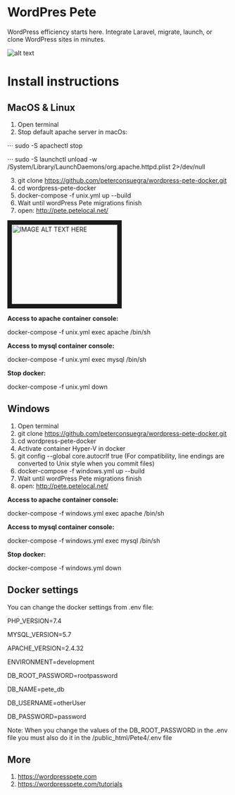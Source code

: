 # WordPres Pete

WordPress efficiency starts here. Integrate Laravel, migrate, launch, or clone WordPress sites in minutes.

![alt text](https://raw.githubusercontent.com/peterconsuegra/wordpress-pete-docker/master/apache/petelogo.png "WordPress Pete Logo")

# Install instructions

## MacOS & Linux

1. Open terminal
2. Stop default apache server in macOs:

⋅⋅⋅ sudo -S apachectl stop

⋅⋅⋅ sudo -S launchctl unload -w /System/Library/LaunchDaemons/org.apache.httpd.plist 2>/dev/null

3. git clone https://github.com/peterconsuegra/wordpress-pete-docker.git
4. cd wordpress-pete-docker
5. docker-compose -f unix.yml up --build
6. Wait until wordPress Pete migrations finish
7. open: http://pete.petelocal.net/

<a href="http://www.youtube.com/watch?feature=player_embedded&v=_DWmv0Mqrhk
" target="_blank"><img src="http://img.youtube.com/vi/_DWmv0Mqrhk/0.jpg" 
alt="IMAGE ALT TEXT HERE" width="240" height="180" border="10" /></a>

__Access to apache container console:__

docker-compose -f unix.yml exec apache /bin/sh 

__Access to mysql container console:__

docker-compose -f unix.yml exec mysql /bin/sh 

__Stop docker:__

docker-compose -f unix.yml down


## Windows

1. Open terminal
2. git clone https://github.com/peterconsuegra/wordpress-pete-docker.git
3. cd wordpress-pete-docker
4. Activate container Hyper-V in docker
5. git config --global core.autocrlf true (For compatibility, line endings are converted to Unix style when you commit files)
6. docker-compose -f windows.yml up --build
7. Wait until wordPress Pete migrations finish
8. open: http://pete.petelocal.net/

__Access to apache container console:__

docker-compose -f windows.yml exec apache /bin/sh 

__Access to mysql container console:__

docker-compose -f windows.yml exec mysql /bin/sh 

__Stop docker:__

docker-compose -f windows.yml down

## Docker settings

You can change the docker settings from .env file:

PHP_VERSION=7.4

MYSQL_VERSION=5.7

APACHE_VERSION=2.4.32

ENVIRONMENT=development

DB_ROOT_PASSWORD=rootpassword

DB_NAME=pete_db

DB_USERNAME=otherUser

DB_PASSWORD=password

Note: When you change the values of the DB_ROOT_PASSWORD in the .env file you must also do it in the /public_html/Pete4/.env file

## More

1. https://wordpresspete.com
2. https://wordpresspete.com/tutorials





